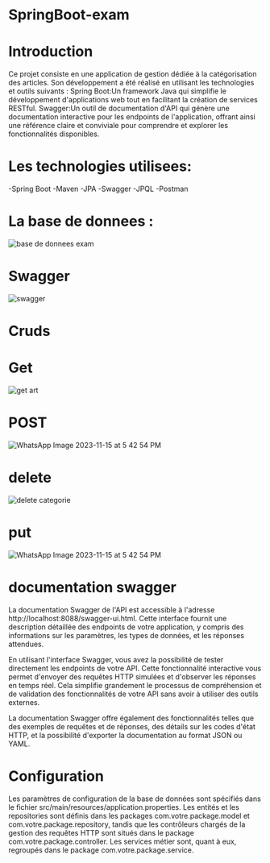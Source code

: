 # SpringBoot-exam
# Introduction
Ce projet consiste en une application de gestion dédiée à la catégorisation des articles.
Son développement a été réalisé en utilisant les technologies et outils suivants :
Spring Boot:Un framework Java qui simplifie le développement d'applications web tout en facilitant la création de services RESTful.
Swagger:Un outil de documentation d'API qui génère une documentation interactive pour les endpoints de l'application, offrant ainsi
une référence claire et conviviale pour comprendre et explorer les fonctionnalités disponibles.
# Les technologies utilisees:
-Spring Boot
-Maven 
-JPA 
-Swagger 
-JPQL 
-Postman
# La base de donnees :
![base de donnees exam](https://github.com/MeryemRACHYQ/SpringBoot-exam/assets/147452254/003233c3-ee4a-4df2-9b76-fb2464fe44d9)
# Swagger
![swagger](https://github.com/MeryemRACHYQ/SpringBoot-exam/assets/147452254/917d34a7-ae5e-4d33-b2d8-b54b7b7508ee)
# Cruds
# Get
 ![get art](https://github.com/MeryemRACHYQ/SpringBoot-exam/assets/147452254/4747699f-4404-4a56-8717-dc18c626491b)
# POST
![WhatsApp Image 2023-11-15 at 5 42 54 PM](https://github.com/MeryemRACHYQ/SpringBoot-exam/assets/147452254/dfa91aab-9d40-4b91-8444-5ba801c01176)
 # delete
![delete categorie](https://github.com/MeryemRACHYQ/SpringBoot-exam/assets/147452254/d1ce2781-b6d7-44e7-b657-ecc435e7ff07)

# put 
![WhatsApp Image 2023-11-15 at 5 42 54 PM](https://github.com/MeryemRACHYQ/SpringBoot-exam/assets/147452254/c5782f72-21fa-46c5-87d4-d6d235a0f721)

# documentation swagger
La documentation Swagger de l'API est accessible à l'adresse http://localhost:8088/swagger-ui.html.
Cette interface fournit une description détaillée des endpoints de votre application, y compris des informations sur les paramètres,
les types de données, et les réponses attendues.

En utilisant l'interface Swagger, vous avez la possibilité de tester directement les endpoints de votre API.
Cette fonctionnalité interactive vous permet d'envoyer des requêtes HTTP simulées et d'observer les réponses en temps réel. 
Cela simplifie grandement le processus de compréhension et de validation des fonctionnalités de votre API sans avoir à utiliser des outils externes.

La documentation Swagger offre également des fonctionnalités telles que des exemples de requêtes et de réponses, 
des détails sur les codes d'état HTTP, et la possibilité d'exporter la documentation au format JSON ou YAML.

# Configuration
Les paramètres de configuration de la base de données sont spécifiés dans le fichier src/main/resources/application.properties.
Les entités et les repositories sont définis dans les packages com.votre.package.model et com.votre.package.repository,
tandis que les contrôleurs chargés de la gestion des requêtes HTTP sont situés dans le package com.votre.package.controller.
Les services métier sont, quant à eux, regroupés dans le package com.votre.package.service.

